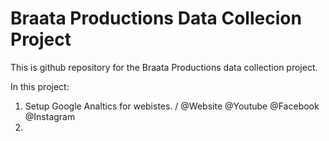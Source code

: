 # Braata Productions Data Collecion Project
This is github repository for the Braata Productions data collection project.

In this project:
1. Setup Google Analtics for webistes. /
@Website
@Youtube
@Facebook
@Instagram
2. 
